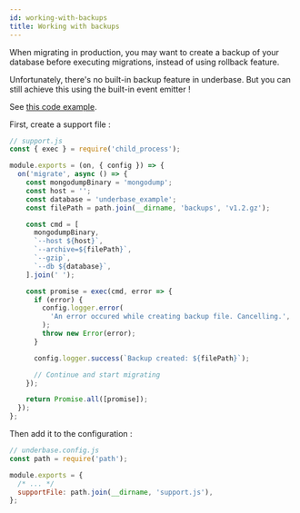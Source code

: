 ```yaml
---
id: working-with-backups
title: Working with backups
---
```


When migrating in production, you may want to create a backup of your database before executing migrations, instead of using rollback feature.

Unfortunately, there's no built-in backup feature in underbase. But you can still achieve this using the built-in event emitter !

See [this code example](https://github.com/sundowndev/underbase/tree/develop/examples/backup).

First, create a support file :

```js
// support.js
const { exec } = require('child_process');

module.exports = (on, { config }) => {
  on('migrate', async () => {
    const mongodumpBinary = 'mongodump';
    const host = '';
    const database = 'underbase_example';
    const filePath = path.join(__dirname, 'backups', 'v1.2.gz');

    const cmd = [
      mongodumpBinary,
      `--host ${host}`,
      `--archive=${filePath}`,
      `--gzip`,
      `--db ${database}`,
    ].join(' ');

    const promise = exec(cmd, error => {
      if (error) {
        config.logger.error(
          'An error occured while creating backup file. Cancelling.',
        );
        throw new Error(error);
      }

      config.logger.success(`Backup created: ${filePath}`);

      // Continue and start migrating
    });

    return Promise.all([promise]);
  });
};
```

Then add it to the configuration :

```js
// underbase.config.js
const path = require('path');

module.exports = {
  /* ... */
  supportFile: path.join(__dirname, 'support.js'),
};
```
